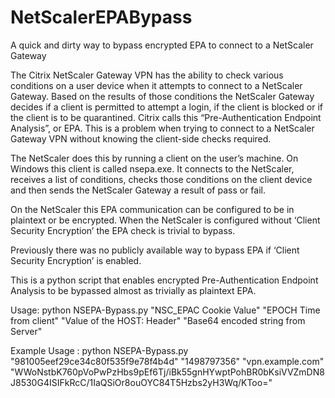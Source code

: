 # NetScalerEPABypass
A quick and dirty way to bypass encrypted EPA to connect to a NetScaler Gateway


The Citrix NetScaler Gateway VPN has the ability to check various conditions on a user device when it attempts to connect to a NetScaler 
Gateway. Based on the results of those conditions the NetScaler Gateway decides if a client is permitted to attempt a login, if the client 
is blocked or if the client is to be quarantined. Citrix calls this “Pre-Authentication Endpoint Analysis”, or EPA. This is a problem when 
trying to connect to a NetScaler Gateway VPN without knowing the client-side checks required.

The NetScaler does this by running a client on the user’s machine. On Windows this client is called nsepa.exe. It connects to the 
NetScaler, receives a list of conditions, checks those conditions on the client device and then sends the NetScaler Gateway a result of 
pass or fail.

On the NetScaler this EPA communication can be configured to be in plaintext or be encrypted. When the NetScaler is configured without 
‘Client Security Encryption’ the EPA check is trivial to bypass. 

Previously there was no publicly available way to bypass EPA if ‘Client Security Encryption’ is enabled.

This is a python script that enables encrypted Pre-Authentication Endpoint Analysis to be bypassed almost as trivially as plaintext 
EPA.

Usage:
python NSEPA-Bypass.py "NSC_EPAC Cookie Value"  "EPOCH Time from client"  "Value of the HOST: Header" "Base64 encoded string from Server"
    
Example Usage :
python NSEPA-Bypass.py "981005eef29ce34c80f535f9e78f4b4d" "1498797356"  "vpn.example.com" "WWoNstbK760pVoPwPzHbs9pEf6Tj/iBk55gnHYwptPohBR0bKsiVVZmDN8J8530G4ISIFkRcC/1IaQSiOr8ouOYC84T5Hzbs2yH3Wq/KToo="
